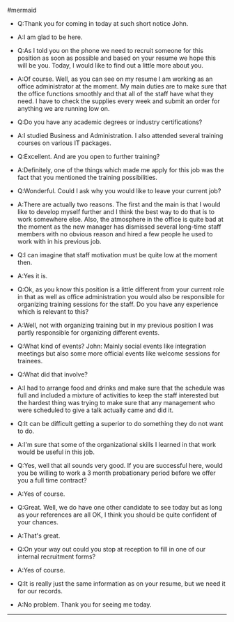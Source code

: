 #mermaid 
- Q:Thank you for coming in today at such short notice John.

- A:I am glad to be here.

- Q:As I told you on the phone we need to recruit someone for this position as soon as possible and based on your resume we hope this will be you. Today, I would like to find out a little more about you.

- A:Of course. Well, as you can see on my resume I am working as an office administrator at the moment. My main duties are to make sure that the office functions smoothly and that all of the staff have what they need. I have to check the supplies every week and submit an order for anything we are running low on.

- Q:Do you have any academic degrees or industry certifications?

- A:I studied Business and Administration. I also attended several training courses on various IT packages.

- Q:Excellent. And are you open to further training?

- A:Definitely, one of the things which made me apply for this job was the fact that you mentioned the training possibilities.

- Q:Wonderful. Could I ask why you would like to leave your current job?

- A:There are actually two reasons. The first and the main is that I would like to develop myself further and I think the best way to do that is to work somewhere else. Also, the atmosphere in the office is quite bad at the moment as the new manager has dismissed several long-time staff members with no obvious reason and hired a few people he used to work with in his previous job.

- Q:I can imagine that staff motivation must be quite low at the moment then.

- A:Yes it is.

- Q:Ok, as you know this position is a little different from your current role in that as well as office administration you would also be responsible for organizing training sessions for the staff. Do you have any experience which is relevant to this?

- A:Well, not with organizing training but in my previous position I was partly responsible for organizing different events.

- Q:What kind of events? John: Mainly social events like integration meetings but also some more official events like welcome sessions for trainees.

- Q:What did that involve?

- A:I had to arrange food and drinks and make sure that the schedule was full and included a mixture of activities to keep the staff interested but the hardest thing was trying to make sure that any management who were scheduled to give a talk actually came and did it.

- Q:It can be difficult getting a superior to do something they do not want to do.

- A:I'm sure that some of the organizational skills I learned in that work would be useful in this job.

- Q:Yes, well that all sounds very good. If you are successful here, would you be willing to work a 3 month probationary period before we offer you a full time contract?

- A:Yes of course.

- Q:Great. Well, we do have one other candidate to see today but as long as your references are all OK, I think you should be quite confident of your chances.

- A:That's great.

- Q:On your way out could you stop at reception to fill in one of our internal recruitment forms?

- A:Yes of course.

- Q:It is really just the same information as on your resume, but we need it for our records.

- A:No problem. Thank you for seeing me today.

---